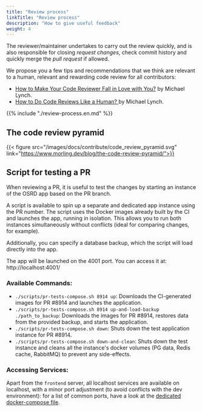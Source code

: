```yaml
---
title: "Review process"
linkTitle: "Review process"
description: "How to give useful feedback"
weight: 4
---
```


The reviewer/maintainer undertakes to carry out the review quickly, and is also responsible for closing _request changes_, check commit history and quickly merge the _pull request_ if allowed.

We propose you a few tips and recommendations that we think are relevant to a human, relevant and rewarding code review for all contributors:
- [How to Make Your Code Reviewer Fall in Love with You?](https://mtlynch.io/code-review-love/) by Michael Lynch.
- [How to Do Code Reviews Like a Human? ](https://mtlynch.io/human-code-reviews-1/) by Michael Lynch.

{{% include "./review-process.en.md" %}}

## The code review pyramid

{{< figure src="/images/docs/contribute/code_review_pyramid.svg" link="https://www.morling.dev/blog/the-code-review-pyramid/">}}

## Script for testing a PR

When reviewing a PR, it is useful to test the changes by starting an instance of the OSRD app based on the PR branch.

A script is available to spin up a separate and dedicated app instance using the PR number. The script uses the Docker images already built by the CI and launches the app, running in isolation. This allows you to run both instances simultaneously without conflicts (ideal for comparing changes, for example).

Additionally, you can specify a database backup, which the script will load directly into the app.

The app will be launched on the 4001 port. You can access it at: http://localhost:4001/

### Available Commands:

* `./scripts/pr-tests-compose.sh 8914 up`: Downloads the CI-generated images for PR #8914 and launches the application.
* `./scripts/pr-tests-compose.sh 8914 up-and-load-backup ./path_to_backup`: Downloads the images for PR #8914, restores data from the provided backup, and starts the application.
* `./scripts/pr-tests-compose.sh down`: Shuts down the test application instance for PR #8914.
* `./scripts/pr-tests-compose.sh down-and-clean`: Shuts down the test instance and cleans all the instance's docker volumes (PG data, Redis cache, RabbitMQ) to prevent any side-effects.

### Accessing Services:

Apart from the `frontend` server, all localhost services are available on localhost, with a minor port adjustment (to avoid conflicts with the dev environment): for a list of common ports, have a look at the [dedicated docker-compose file](https://github.com/OpenRailAssociation/osrd/blob/dev/docker/docker-compose.pr-test.yml).

